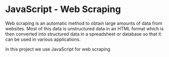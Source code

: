 # JavaScript - Web Scraping
Web scraping is an automatic method to obtain large amounts of data from websites. Most of this data is unstructured data in an HTML
format which is then converted into structured data in a spreadsheet or database so that it can be used in various applications.

In this project we use JavaScript for web scraping
